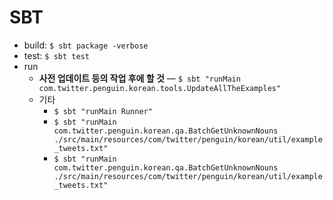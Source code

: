 SBT
===

-	build: `$ sbt package -verbose`
-	test: `$ sbt test`
-	run
	-	**사전 업데이트 등의 작업 후에 할 것** &mdash; `$ sbt "runMain com.twitter.penguin.korean.tools.UpdateAllTheExamples"`
	-	기타
        - `$ sbt "runMain Runner"`
		-	`$ sbt "runMain com.twitter.penguin.korean.qa.BatchGetUnknownNouns ./src/main/resources/com/twitter/penguin/korean/util/example_tweets.txt"`
		-	`$ sbt "runMain com.twitter.penguin.korean.qa.BatchGetUnknownNouns ./src/main/resources/com/twitter/penguin/korean/util/example_tweets.txt"`
